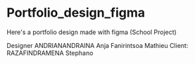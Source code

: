 # Portfolio_design_figma
Here's a portfolio design made with figma (School Project)

Designer ANDRIANANDRAINA Anja Fanirintsoa Mathieu
Client: RAZAFINDRAMENA Stephano
